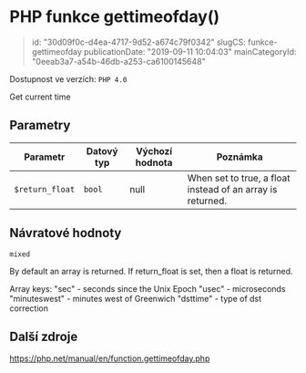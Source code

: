 PHP funkce gettimeofday()
=========================

> id: "30d09f0c-d4ea-4717-9d52-a674c79f0342"
> slugCS: funkce-gettimeofday
> publicationDate: "2019-09-11 10:04:03"
> mainCategoryId: "0eeab3a7-a54b-46db-a253-ca6100145648"

Dostupnost ve verzích: `PHP 4.0`

Get current time


Parametry
--------------

| Parametr | Datový typ | Výchozí hodnota | Poznámka |
|-----|-----|-----|-----|
| `$return_float` | `bool` | null | When set to true, a float instead of an array is returned. |


Návratové hodnoty
----------------

`mixed`

By default an array is returned. If return_float
is set, then a float is returned.
</p>
<p>
Array keys:
"sec" - seconds since the Unix Epoch
"usec" - microseconds
"minuteswest" - minutes west of Greenwich
"dsttime" - type of dst correction

Další zdroje
------------

https://php.net/manual/en/function.gettimeofday.php
